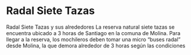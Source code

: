 # Radal Siete Tazas

Radal Siete Tazas y sus alrededores La reserva natural siete tazas se encuentra ubicado a 3 horas de Santiago en la comuna de Molina. Para llegar a la reserva, los mochileros deben tomar una micro “buses radal” desde Molina, la que demora alrededor de 3 horas según las condiciones
